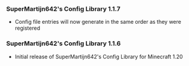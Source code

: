 ### SuperMartijn642's Config Library 1.1.7
- Config file entries will now generate in the same order as they were registered

### SuperMartijn642's Config Library 1.1.6
- Initial release of SuperMartijn642's Config Library for Minecraft 1.20
